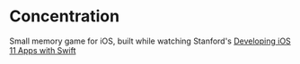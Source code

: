 # Concentration
Small memory game for iOS, built while watching Stanford's [Developing iOS 11 Apps with Swift][courseLink]

[courseLink]: https://itunes.apple.com/us/course/developing-ios-11-apps-with-swift/id1309275316
